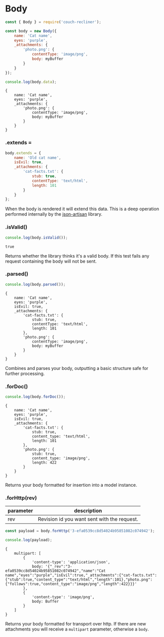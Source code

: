 Body
===

```javascript
const { Body } = require('couch-recliner');

const body = new Body({
    name: 'Cat name',
    eyes: 'purple',
    _attachments: {
        'photo.png': {
            contentType: 'image/png',
            body: myBuffer
        }
    }
});

console.log(body.data);
```
```
{
    name: 'Cat name',
    eyes: 'purple',
    _attachments: {
        'photo.png': {
            contentType: 'image/png',
            body: myBuffer
        }
    }
}
```

### .extends =

```javascript
body.extends = {
    name: 'Old cat name',
    isEvil: true,
    _attachments: {
        'cat-facts.txt': {
            stub: true,
            contentType: 'text/html',
            length: 101
        }
    }
};
```

When the body is rendered it will extend this data. This is a deep operation performed internally by the [json-artisan](https://github.com/Kequc/json-artisan) library.

### .isValid()

```javascript
console.log(body.isValid());
```
```
true
```

Returns whether the library thinks it's a valid body. If this test fails any request containing the body will not be sent.

### .parsed()

```javascript
console.log(body.parsed());
```
```
{
    name: 'Cat name',
    eyes: 'purple',
    isEvil: true,
    _attachments: {
        'cat-facts.txt': {
            stub: true,
            contentType: 'text/html',
            length: 101
        },
        'photo.png': {
            contentType: 'image/png',
            body: myBuffer
        }
    }
}
```

Combines and parses your body, outputting a basic structure safe for further processing.

### .forDoc()

```javascript
console.log(body.forDoc());
```
```
{
    name: 'Cat name',
    eyes: 'purple',
    isEvil: true,
    _attachments: {
        'cat-facts.txt': {
            stub: true,
            content_type: 'text/html',
            length: 101
        },
        'photo.png': {
            stub: true,
            content_type: 'image/png',
            length: 422
        }
    }
}
```

Returns your body formatted for insertion into a model instance.

### .forHttp(rev)

| parameter | description |
| - | - |
| rev | Revision id you want sent with the request. |

```javascript
const payload = body.forHttp('3-efa0539cc8d54024b95851082c074942');

console.log(payload);
```
```
{
    multipart: [
        {
            'content-type': 'application/json',
            body: '{"_rev":"3-efa0539cc8d54024b95851082c074942","name":"Cat name","eyes":"purple","isEvil":true,"_attachments":{"cat-facts.txt":{"stub":true,"content_type":"text/html","length":101},"photo.png":{"follows":true,"content_type":"image/png","length":422}}}'
        },
        {
            'content-type': 'image/png',
            body: Buffer
        }
    ]
}
```

Returns your body formatted for transport over http. If there are new attachments you will receive a `multipart` parameter, otherwise a `body`.
